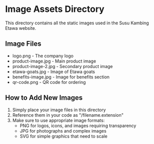 # Image Assets Directory

This directory contains all the static images used in the Susu Kambing Etawa website.

## Image Files
- logo.png - The company logo
- product-image.jpg - Main product image
- product-image-2.jpg - Secondary product image
- etawa-goats.jpg - Image of Etawa goats
- benefits-image.jpg - Image for benefits section
- qr-code.png - QR code for ordering

## How to Add New Images
1. Simply place your image files in this directory
2. Reference them in your code as "/filename.extension"
3. Make sure to use appropriate image formats:
   - PNG for logos, icons, and images requiring transparency
   - JPG for photographs and complex images
   - SVG for simple graphics that need to scale

